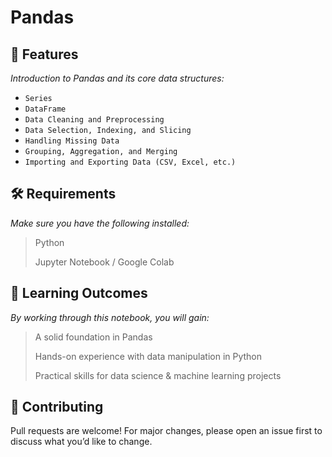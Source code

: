 # Pandas
## 🚀 Features

 *Introduction to Pandas and its core data structures:*
* `Series`
* `DataFrame`
* `Data Cleaning and Preprocessing`
* `Data Selection, Indexing, and Slicing`
* `Handling Missing Data`
* `Grouping, Aggregation, and Merging`
* `Importing and Exporting Data (CSV, Excel, etc.)`

## 🛠️ Requirements

*Make sure you have the following installed:*
 > Python
 > 
 > Jupyter Notebook / Google Colab

## 📖 Learning Outcomes

*By working through this notebook, you will gain:*
 > A solid foundation in Pandas
 > 
 > Hands-on experience with data manipulation in Python
 > 
 > Practical skills for data science & machine learning projects

## 🤝 Contributing
  Pull requests are welcome! For major changes, please open an issue first to discuss what you’d like to change.
